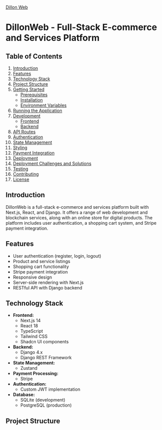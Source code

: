 [Dillon Web](https://v0-dillonweb-tech-stack.vercel.app/)

# DillonWeb - Full-Stack E-commerce and Services Platform

## Table of Contents
1. [Introduction](#introduction)
2. [Features](#features)
3. [Technology Stack](#technology-stack)
4. [Project Structure](#project-structure)
5. [Getting Started](#getting-started)
   - [Prerequisites](#prerequisites)
   - [Installation](#installation)
   - [Environment Variables](#environment-variables)
6. [Running the Application](#running-the-application)
7. [Development](#development)
   - [Frontend](#frontend)
   - [Backend](#backend)
8. [API Routes](#api-routes)
9. [Authentication](#authentication)
10. [State Management](#state-management)
11. [Styling](#styling)
12. [Payment Integration](#payment-integration)
13. [Deployment](#deployment)
14. [Deployment Challenges and Solutions](#deployment-challenges-and-solutions)
15. [Testing](#testing)
16. [Contributing](#contributing)
17. [License](#license)

## Introduction

DillonWeb is a full-stack e-commerce and services platform built with Next.js, React, and Django. It offers a range of web development and blockchain services, along with an online store for digital products. The platform includes user authentication, a shopping cart system, and Stripe payment integration.

## Features

- User authentication (register, login, logout)
- Product and service listings
- Shopping cart functionality
- Stripe payment integration
- Responsive design
- Server-side rendering with Next.js
- RESTful API with Django backend

## Technology Stack

- **Frontend:**
  - Next.js 14
  - React 18
  - TypeScript
  - Tailwind CSS
  - Shadcn UI components
- **Backend:**
  - Django 4.x
  - Django REST Framework
- **State Management:**
  - Zustand
- **Payment Processing:**
  - Stripe
- **Authentication:**
  - Custom JWT implementation
- **Database:**
  - SQLite (development)
  - PostgreSQL (production)

## Project Structure






